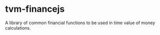 # tvm-financejs
A library of common financial functions to be used in time value of money calculations.
